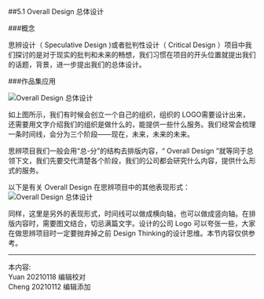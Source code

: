 
##5.1 Overall Design 总体设计


###概念

思辨设计（ Speculative Design )或者批判性设计（ Critical Design ）项目中我们探讨的是对于现实的批判和未来的畅想，我们习惯在项目的开头位置就提出我们的话题，背景，进一步提出我们的总体设计。


###作品集应用

![ Overall Design 总体设计](http://kitpic.makebi.net/2021/cdsd_01.jpg)

如上图所示，我们有时候会创立一个自己的组织，组织的 LOGO需要设计出来，还需要用文字介绍我们的组织是做什么的，能提供一些什么服务。我们经常会梳理一条时间线，会分为三个阶段——现在，未来，未来的未来。

思辨项目我们一般会用“总-分”的结构去排版内容，“ Overall Design ”就等同于总领下文，我们先要交代清楚各个阶段，我们的公司都会研究什么内容，提供什么形式的服务。


以下是有关 Overall Design 在思辨项目中的其他表现形式：
![ Overall Design 总体设计](http://kitpic.makebi.net/2021/cdsd_02.jpg)

同样，这里是另外的表现形式，时间线可以做成横向轴，也可以做成竖向轴。在排版内容时，需要图文结合，切忌满篇文字。设计的公司 Logo 可以夸张一些，大家在做思辨项目时一定要抛弃掉之前 Design Thinking的设计思维。本节内容仅供参考。


---
本内容:    
Yuan 20210118 编辑校对  
Cheng 20210112 编辑添加
